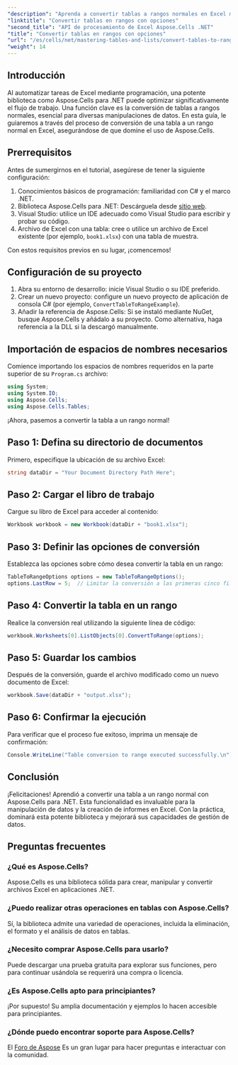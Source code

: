 ```yaml
---
"description": "Aprenda a convertir tablas a rangos normales en Excel mediante programación. Tanto si es un desarrollador experimentado como si es principiante, este tutorial le guiará paso a paso."
"linktitle": "Convertir tablas en rangos con opciones"
"second_title": "API de procesamiento de Excel Aspose.Cells .NET"
"title": "Convertir tablas en rangos con opciones"
"url": "/es/cells/net/mastering-tables-and-lists/convert-tables-to-range-with-options/"
"weight": 14
---
```


## Introducción

Al automatizar tareas de Excel mediante programación, una potente biblioteca como Aspose.Cells para .NET puede optimizar significativamente el flujo de trabajo. Una función clave es la conversión de tablas a rangos normales, esencial para diversas manipulaciones de datos. En esta guía, le guiaremos a través del proceso de conversión de una tabla a un rango normal en Excel, asegurándose de que domine el uso de Aspose.Cells.

## Prerrequisitos

Antes de sumergirnos en el tutorial, asegúrese de tener la siguiente configuración:

1. Conocimientos básicos de programación: familiaridad con C# y el marco .NET.
2. Biblioteca Aspose.Cells para .NET: Descárguela desde [sitio web](https://releases.aspose.com/cells/net/).
3. Visual Studio: utilice un IDE adecuado como Visual Studio para escribir y probar su código.
4. Archivo de Excel con una tabla: cree o utilice un archivo de Excel existente (por ejemplo, `book1.xlsx`) con una tabla de muestra.

Con estos requisitos previos en su lugar, ¡comencemos!

## Configuración de su proyecto

1. Abra su entorno de desarrollo: inicie Visual Studio o su IDE preferido.
2. Crear un nuevo proyecto: configure un nuevo proyecto de aplicación de consola C# (por ejemplo, `ConvertTableToRangeExample`).
3. Añadir la referencia de Aspose.Cells: Si se instaló mediante NuGet, busque Aspose.Cells y añádalo a su proyecto. Como alternativa, haga referencia a la DLL si la descargó manualmente.

## Importación de espacios de nombres necesarios

Comience importando los espacios de nombres requeridos en la parte superior de su `Program.cs` archivo:

```csharp
using System;
using System.IO;
using Aspose.Cells;
using Aspose.Cells.Tables;
```

¡Ahora, pasemos a convertir la tabla a un rango normal!

## Paso 1: Defina su directorio de documentos

Primero, especifique la ubicación de su archivo Excel:

```csharp
string dataDir = "Your Document Directory Path Here";
```

## Paso 2: Cargar el libro de trabajo

Cargue su libro de Excel para acceder al contenido:

```csharp
Workbook workbook = new Workbook(dataDir + "book1.xlsx");
```

## Paso 3: Definir las opciones de conversión

Establezca las opciones sobre cómo desea convertir la tabla en un rango:

```csharp
TableToRangeOptions options = new TableToRangeOptions();
options.LastRow = 5;  // Limitar la conversión a las primeras cinco filas de la tabla
```

## Paso 4: Convertir la tabla en un rango

Realice la conversión real utilizando la siguiente línea de código:

```csharp
workbook.Worksheets[0].ListObjects[0].ConvertToRange(options);
```

## Paso 5: Guardar los cambios

Después de la conversión, guarde el archivo modificado como un nuevo documento de Excel:

```csharp
workbook.Save(dataDir + "output.xlsx");
```

## Paso 6: Confirmar la ejecución

Para verificar que el proceso fue exitoso, imprima un mensaje de confirmación:

```csharp
Console.WriteLine("Table conversion to range executed successfully.\n");
```

## Conclusión

¡Felicitaciones! Aprendió a convertir una tabla a un rango normal con Aspose.Cells para .NET. Esta funcionalidad es invaluable para la manipulación de datos y la creación de informes en Excel. Con la práctica, dominará esta potente biblioteca y mejorará sus capacidades de gestión de datos.

## Preguntas frecuentes

### ¿Qué es Aspose.Cells?  
Aspose.Cells es una biblioteca sólida para crear, manipular y convertir archivos Excel en aplicaciones .NET.

### ¿Puedo realizar otras operaciones en tablas con Aspose.Cells?  
Sí, la biblioteca admite una variedad de operaciones, incluida la eliminación, el formato y el análisis de datos en tablas.

### ¿Necesito comprar Aspose.Cells para usarlo?  
Puede descargar una prueba gratuita para explorar sus funciones, pero para continuar usándola se requerirá una compra o licencia.

### ¿Es Aspose.Cells apto para principiantes?  
¡Por supuesto! Su amplia documentación y ejemplos lo hacen accesible para principiantes.

### ¿Dónde puedo encontrar soporte para Aspose.Cells?  
El [Foro de Aspose](https://forum.aspose.com/c/cells/9) Es un gran lugar para hacer preguntas e interactuar con la comunidad.